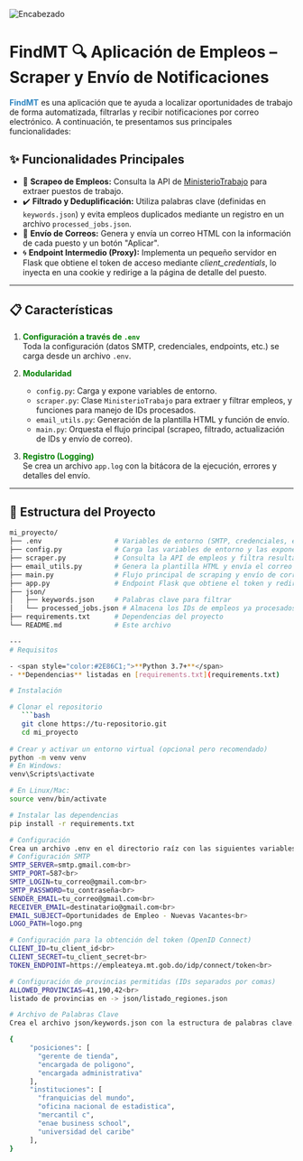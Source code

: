 <!-- Imagen de cabecera (puedes alojarla en tu repo, en la carpeta assets o donde prefieras) -->
![Encabezado](ruta_a_tu_imagen_de_cabecera.png)

# FindMT :mag: Aplicación de Empleos – Scraper y Envío de Notificaciones

<span style="color:#2E86C1"><strong>FindMT</strong></span> es una aplicación que te ayuda a localizar oportunidades de trabajo de forma automatizada, filtrarlas y recibir notificaciones por correo electrónico. A continuación, te presentamos sus principales funcionalidades:

## :sparkles: Funcionalidades Principales

- :dart: **Scrapeo de Empleos:** Consulta la API de [MinisterioTrabajo](https://empleateya.mt.gob.do) para extraer puestos de trabajo.
- :heavy_check_mark: **Filtrado y Deduplificación:** Utiliza palabras clave (definidas en `keywords.json`) y evita empleos duplicados mediante un registro en un archivo `processed_jobs.json`.
- :email: **Envío de Correos:** Genera y envía un correo HTML con la información de cada puesto y un botón "Aplicar".
- :cyclone: **Endpoint Intermedio (Proxy):** Implementa un pequeño servidor en Flask que obtiene el token de acceso mediante *client_credentials*, lo inyecta en una cookie y redirige a la página de detalle del puesto.

---

## :clipboard: Características

1. <span style="color:green">**Configuración a través de `.env`**</span>  
   Toda la configuración (datos SMTP, credenciales, endpoints, etc.) se carga desde un archivo `.env`.

2. <span style="color:green">**Modularidad**</span>  
   - `config.py`: Carga y expone variables de entorno.  
   - `scraper.py`: Clase `MinisterioTrabajo` para extraer y filtrar empleos, y funciones para manejo de IDs procesados.  
   - `email_utils.py`: Generación de la plantilla HTML y función de envío.  
   - `main.py`: Orquesta el flujo principal (scrapeo, filtrado, actualización de IDs y envío de correo).

3. <span style="color:green">**Registro (Logging)**</span>  
   Se crea un archivo `app.log` con la bitácora de la ejecución, errores y detalles del envío.

---

## :file_folder: Estructura del Proyecto

```bash
mi_proyecto/
├── .env                  # Variables de entorno (SMTP, credenciales, endpoints, etc.)
├── config.py             # Carga las variables de entorno y las expone
├── scraper.py            # Consulta la API de empleos y filtra resultados
├── email_utils.py        # Genera la plantilla HTML y envía el correo
├── main.py               # Flujo principal de scraping y envío de correos
├── app.py                # Endpoint Flask que obtiene el token y redirige al usuario
├── json/
│   ├── keywords.json     # Palabras clave para filtrar
│   └── processed_jobs.json # Almacena los IDs de empleos ya procesados
├── requirements.txt      # Dependencias del proyecto
└── README.md             # Este archivo

---
# Requisitos

- <span style="color:#2E86C1;">**Python 3.7+**</span>  
- **Dependencias** listadas en [requirements.txt](requirements.txt)

# Instalación

# Clonar el repositorio 
   ```bash
   git clone https://tu-repositorio.git
   cd mi_proyecto
   
# Crear y activar un entorno virtual (opcional pero recomendado)
python -m venv venv
# En Windows:
venv\Scripts\activate

# En Linux/Mac:
source venv/bin/activate

# Instalar las dependencias
pip install -r requirements.txt

# Configuración
Crea un archivo .env en el directorio raíz con las siguientes variables (ajusta los valores según tu entorno):
# Configuración SMTP
SMTP_SERVER=smtp.gmail.com<br>
SMTP_PORT=587<br>
SMTP_LOGIN=tu_correo@gmail.com<br>
SMTP_PASSWORD=tu_contraseña<br>
SENDER_EMAIL=tu_correo@gmail.com<br>
RECEIVER_EMAIL=destinatario@gmail.com<br>
EMAIL_SUBJECT=Oportunidades de Empleo - Nuevas Vacantes<br>
LOGO_PATH=logo.png

# Configuración para la obtención del token (OpenID Connect)
CLIENT_ID=tu_client_id<br>
CLIENT_SECRET=tu_client_secret<br>
TOKEN_ENDPOINT=https://empleateya.mt.gob.do/idp/connect/token<br>

# Configuración de provincias permitidas (IDs separados por comas)
ALLOWED_PROVINCIAS=41,190,42<br>
listado de provincias en -> json/listado_regiones.json

# Archivo de Palabras Clave
Crea el archivo json/keywords.json con la estructura de palabras clave. Ejemplo:

{
     "posiciones": [
       "gerente de tienda",
       "encargada de poligono",
       "encargada administrativa"
     ],
     "instituciones": [
       "franquicias del mundo",
       "oficina nacional de estadistica",
       "mercantil c",
       "enae business school",
       "universidad del caribe"
     ],
}
